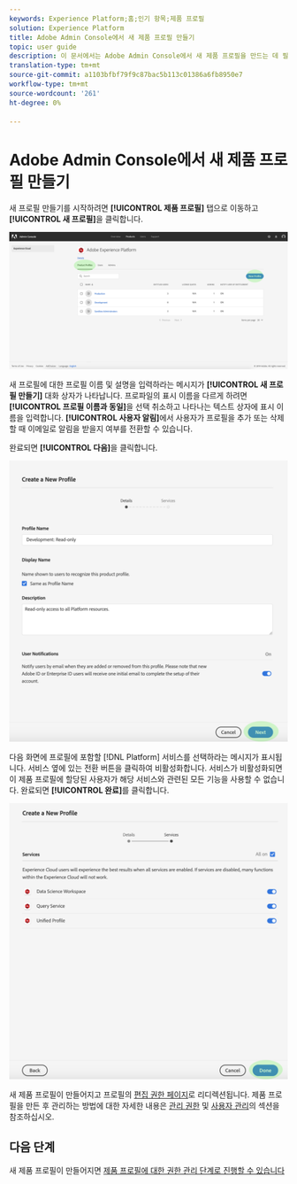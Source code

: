 ```yaml
---
keywords: Experience Platform;홈;인기 항목;제품 프로필
solution: Experience Platform
title: Adobe Admin Console에서 새 제품 프로필 만들기
topic: user guide
description: 이 문서에서는 Adobe Admin Console에서 새 제품 프로필을 만드는 데 필요한 단계를 설명합니다. 새 프로필 만들기를 시작하려면 제품 프로필 탭으로 이동하여 새 프로필을 클릭합니다.
translation-type: tm+mt
source-git-commit: a1103bfbf79f9c87bac5b113c01386a6fb8950e7
workflow-type: tm+mt
source-wordcount: '261'
ht-degree: 0%

---
```



# Adobe Admin Console에서 새 제품 프로필 만들기

새 프로필 만들기를 시작하려면 **[!UICONTROL 제품 프로필]** 탭으로 이동하고 **[!UICONTROL 새 프로필]**&#x200B;을 클릭합니다.

![new-profile-button](../images/new-profile-button.png)

새 프로필에 대한 프로필 이름 및 설명을 입력하라는 메시지가 **[!UICONTROL 새 프로필 만들기]** 대화 상자가 나타납니다. 프로파일의 표시 이름을 다르게 하려면 **[!UICONTROL 프로필 이름과 동일]**&#x200B;을 선택 취소하고 나타나는 텍스트 상자에 표시 이름을 입력합니다. **[!UICONTROL 사용자 알림]**&#x200B;에서 사용자가 프로필을 추가 또는 삭제할 때 이메일로 알림을 받을지 여부를 전환할 수 있습니다.

완료되면 **[!UICONTROL 다음]**&#x200B;을 클릭합니다.

![new-profile-details](../images/new-profile-details.png)

다음 화면에 프로필에 포함할 [!DNL Platform] 서비스를 선택하라는 메시지가 표시됩니다. 서비스 옆에 있는 전환 버튼을 클릭하여 비활성화합니다. 서비스가 비활성화되면 이 제품 프로필에 할당된 사용자가 해당 서비스와 관련된 모든 기능을 사용할 수 없습니다. 완료되면 **[!UICONTROL 완료]**&#x200B;를 클릭합니다.

![new-profile-services](../images/new-profile-services.png)

새 제품 프로필이 만들어지고 프로필의 [편집 권한 페이지](#edit-permissions)로 리디렉션됩니다. 제품 프로필을 만든 후 관리하는 방법에 대한 자세한 내용은 [관리 권한](#manage-permissions-for-a-product-profile) 및 [사용자 관리](#manage-users-for-a-product-profile)의 섹션을 참조하십시오.

## 다음 단계

새 제품 프로필이 만들어지면 [제품 프로필에 대한 권한 관리 단계로 진행할 수 있습니다](permissions.md)